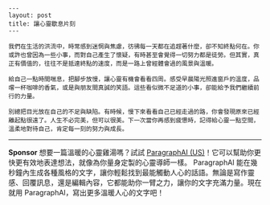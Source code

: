 ```jekyll
---
layout: post
title: 讓心靈歇息片刻
---

我們在生活的洪流中，時常感到迷惘與焦慮，彷彿每一天都在追趕著什麼，卻不知終點何在。你或許也曾因為一些小事，而對自己產生了懷疑，有時甚至會覺得一切努力都是徒勞。但其實，真正有價值的，往往不是抵達終點的速度，而是一路上曾經體會過的風景與溫暖。

給自己一點時間喘息，把腳步放慢，讓心靈有機會看看四周。感受早晨陽光照進窗戶的溫度，品嚐一杯咖啡的香氣，或是與朋友間真誠的笑語。這些看似微不足道的小事，卻能給予我們繼續前行的力量。

別總把目光放在自己的不足與缺陷。有時候，慢下來看看自己已經走過的路，你會發現原來已經離起點很遠了。人生不必完美，但可以很美。下一次當你再感到疲憊時，記得給心靈一點空間，溫柔地對待自己，肯定每一刻的努力與成長。
```



---

**Sponsor**
想要一篇溫暖的心靈雞湯嗎？試試 [ParagraphAI (US)](https://pollinations.ai/redirect-nexad/KeIp9beG?user_id=36901823)！它可以幫助你更快更有效地表達想法，就像為你量身定製的心靈導師一樣。 ParagraphAI 能在幾秒鐘內生成各種風格的文字，讓你輕鬆找到最能觸動人心的話語。無論是寫作靈感、回覆訊息，還是編輯內容，它都能助你一臂之力，讓你的文字充滿力量。現在就用 ParagraphAI，寫出更多溫暖人心的文字吧！